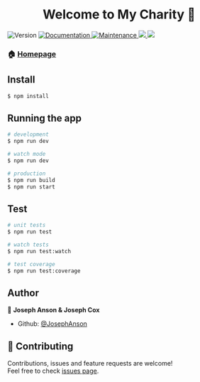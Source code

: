 <h1 align="center">Welcome to My Charity 👋</h1>
<p>
  <img alt="Version" src="https://img.shields.io/badge/version-0.2.1-blue.svg?cacheSeconds=2592000" />
  <a href="https://github.com/JosephAnson/mycharityapp#readme" target="_blank">
    <img alt="Documentation" src="https://img.shields.io/badge/documentation-yes-brightgreen.svg" />
  </a>
  <a href="https://github.com/JosephAnson/mycharityapp/graphs/commit-activity" target="_blank">
    <img alt="Maintenance" src="https://img.shields.io/badge/Maintained%3F-yes-green.svg" />
  </a>
  <a href="https://codecov.io/gh/JosephAnson/mycharityapp-client">
    <img src="https://codecov.io/gh/JosephAnson/mycharityapp-client/branch/master/graph/badge.svg?token=FoMNbdeHsG" />
  </a>
   <a href="https://travis-ci.com/JosephAnson/mycharityapp-client">
    <img src="https://travis-ci.com/JosephAnson/mycharityapp-client.svg?token=oEsBUF4HNeg9GW5qMFuy&branch=master" />
  </a>
</p>

### 🏠 [Homepage](https://github.com/JosephAnson/mycharityapp)

## Install

```sh
$ npm install
```

## Running the app

```sh
# development
$ npm run dev

# watch mode
$ npm run dev

# production
$ npm run build
$ npm run start
```

## Test

```sh
# unit tests
$ npm run test

# watch tests
$ npm run test:watch

# test coverage
$ npm run test:coverage
```

## Author

👤 **Joseph Anson & Joseph Cox**

* Github: [@JosephAnson](https://github.com/JosephAnson)

## 🤝 Contributing

Contributions, issues and feature requests are welcome!<br />Feel free to check [issues page](https://github.com/JosephAnson/mycharityapp/issues).
